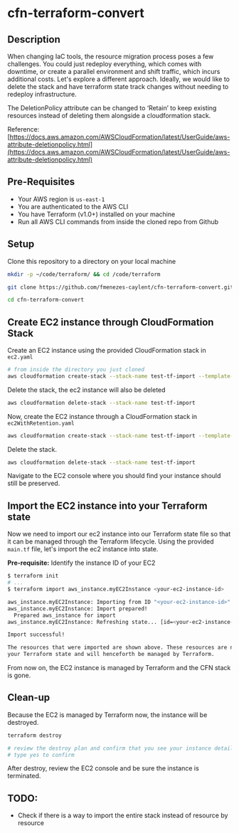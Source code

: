 # cfn-terraform-convert

## Description

When changing IaC tools, the resource migration process poses a few challenges. You could just redeploy everything, which comes with downtime, or create a parallel environment and shift traffic, which incurs additional costs. Let's explore a different approach.
Ideally, we would like to delete the stack and have terraform state track changes without needing to redeploy infrastructure.

The DeletionPolicy attribute can be changed to ‘Retain’ to keep existing resources instead of deleting them alongside a cloudformation stack.

Reference: [https://docs.aws.amazon.com/AWSCloudFormation/latest/UserGuide/aws-attribute-deletionpolicy.html](https://docs.aws.amazon.com/AWSCloudFormation/latest/UserGuide/aws-attribute-deletionpolicy.html)

## Pre-Requisites

- Your AWS region is `us-east-1`
- You are authenticated to the AWS CLI
- You have Terraform (v1.0+) installed on your machine
- Run all AWS CLI commands from inside the cloned repo from Github

## Setup

Clone this repository to a directory on your local machine

```sh
mkdir -p ~/code/terraform/ && cd /code/terraform

git clone https://github.com/fmenezes-caylent/cfn-terraform-convert.git

cd cfn-terraform-convert
```

## Create EC2 instance through CloudFormation Stack

Create an EC2 instance using the provided CloudFormation stack in `ec2.yaml`

```bash
# from inside the directory you just cloned
aws cloudformation create-stack --stack-name test-tf-import --template-body file://ec2.yaml
```

Delete the stack, the ec2 instance will also be deleted

```bash
aws cloudformation delete-stack --stack-name test-tf-import
```

Now, create the EC2 instance through a CloudFormation stack in `ec2WithRetention.yaml`

```bash
aws cloudformation create-stack --stack-name test-tf-import --template-body file://ec2WithRetention.yaml
```

Delete the stack.

```bash
aws cloudformation delete-stack --stack-name test-tf-import
```

Navigate to the EC2 console where you should find your instance should still be preserved.

## Import the EC2 instance into your Terraform state

Now we need to import our ec2 instance into our Terraform state file so that it can be managed through the Terraform lifecycle. Using the provided `main.tf` file, let's import the ec2 instance into state.

**Pre-requisite:** Identify the instance ID of your EC2

```bash
$ terraform init
# ...
$ terraform import aws_instance.myEC2Instance <your-ec2-instance-id>

aws_instance.myEC2Instance: Importing from ID "<your-ec2-instance-id>"...
aws_instance.myEC2Instance: Import prepared!
  Prepared aws_instance for import
aws_instance.myEC2Instance: Refreshing state... [id=<your-ec2-instance-id>]

Import successful!

The resources that were imported are shown above. These resources are now in
your Terraform state and will henceforth be managed by Terraform.
```

From now on, the EC2 instance is managed by Terraform and the CFN stack is gone.

## Clean-up

Because the EC2 is managed by Terraform now, the instance will be destroyed.

```sh
terraform destroy 

# review the destroy plan and confirm that you see your instance details that you want to destroy.
# type yes to confirm
```

After destroy, review the EC2 console and be sure the instance is terminated.



## TODO:

- Check if there is a way to import the entire stack instead of resource by resource
